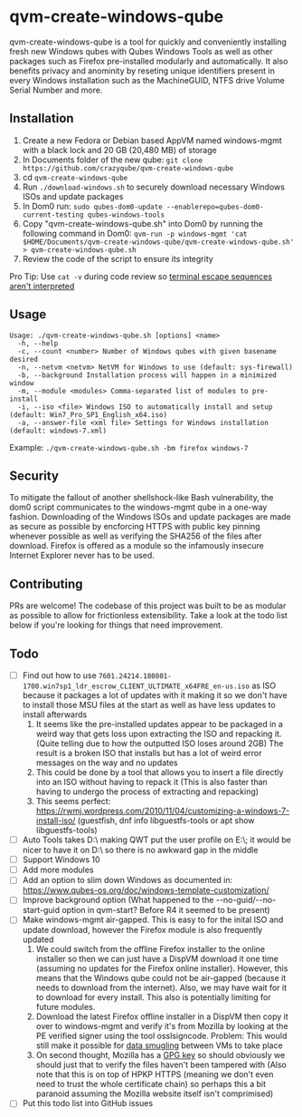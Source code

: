 # qvm-create-windows-qube

qvm-create-windows-qube is a tool for quickly and conveniently installing fresh new Windows qubes with Qubes Windows Tools as well as other packages such as Firefox pre-installed modularly and automatically. It also benefits privacy and anominity by reseting unique identifiers present in every Windows installation such as the MachineGUID, NTFS drive Volume Serial Number and more.

## Installation

1. Create a new Fedora or Debian based AppVM named windows-mgmt with a black lock and 20 GB (20,480 MB) of storage
2. In Documents folder of the new qube: `git clone https://github.com/crazyqube/qvm-create-windows-qube`
3. cd `qvm-create-windows-qube`
4. Run `./download-windows.sh` to securely download necessary Windows ISOs and update packages
5. In Dom0 run: `sudo qubes-dom0-update --enablerepo=qubes-dom0-current-testing qubes-windows-tools`
6. Copy "qvm-create-windows-qube.sh" into Dom0 by running the following command in Dom0: `qvm-run -p windows-mgmt 'cat $HOME/Documents/qvm-create-windows-qube/qvm-create-windows-qube.sh' > qvm-create-windows-qube.sh`
7. Review the code of the script to ensure its integrity

Pro Tip: Use `cat -v` during code review so [terminal escape sequences aren't interpreted](https://ma.ttias.be/terminal-escape-sequences-the-new-xss-for-linux-sysadmins/)


## Usage

```
Usage: ./qvm-create-windows-qube.sh [options] <name>
  -h, --help
  -c, --count <number> Number of Windows qubes with given basename desired
  -n, --netvm <netvm> NetVM for Windows to use (default: sys-firewall)
  -b, --background Installation process will happen in a minimized window
  -m, --module <modules> Comma-separated list of modules to pre-install
  -i, --iso <file> Windows ISO to automatically install and setup (default: Win7_Pro_SP1_English_x64.iso)
  -a, --answer-file <xml file> Settings for Windows installation (default: windows-7.xml)
```

Example: `./qvm-create-windows-qube.sh -bm firefox windows-7`

## Security

To mitigate the fallout of another shellshock-like Bash vulnerability, the dom0 script communicates to the windows-mgmt qube in a one-way fashion. Downloading of the Windows ISOs and update packages are made as secure as possible by encforcing HTTPS with public key pinning whenever possible as well as verifying the SHA256 of the files after download. Firefox is offered as a module so the infamously insecure Internet Explorer never has to be used.

## Contributing

PRs are welcome! The codebase of this project was built to be as modular as possible to allow for frictionless extensibility. Take a look at the todo list below if you're looking for things that need improvement.

## Todo

- [ ] Find out how to use `7601.24214.180801-1700.win7sp1_ldr_escrow_CLIENT_ULTIMATE_x64FRE_en-us.iso` as ISO because it packages a lot of updates with it making it so we don't have to install those MSU files at the start as well as have less updates to install afterwards
    1. It seems like the pre-installed updates appear to be packaged in a weird way that gets loss upon extracting the ISO and repacking it. (Quite telling due to how the outputted ISO loses around 2GB) The result is a broken ISO that installs but has a lot of weird error messages on the way and no updates
    2.  This could be done by a tool that allows you to insert a file directly into an ISO without having to repack it (This is also faster than having to undergo the process of extracting and repacking)
    3.  This seems perfect: https://rwmj.wordpress.com/2010/11/04/customizing-a-windows-7-install-iso/ (guestfish, dnf info libguestfs-tools or apt show libguestfs-tools)
- [ ] Auto Tools takes D:\\ making QWT put the user profile on E:\\; it would be nicer to have it on D:\\ so there is no awkward gap in the middle
- [ ] Support Windows 10
- [ ] Add more modules
- [ ]  Add an option to slim down Windows as documented in: https://www.qubes-os.org/doc/windows-template-customization/
- [ ] Improve background option (What happened to the --no-guid/--no-start-guid option in qvm-start? Before R4 it seemed to be present)
- [ ]  Make windows-mgmt air-gapped. This is easy to for the inital ISO and update download, however the Firefox module is also frequently updated
    1. We could switch from the offline Firefox installer to the online installer so then we can just have a DispVM download it one time (assuming no updates for the Firefox online installer). However, this means that the Windows qube could not be air-gapped (because it needs to download from the internet). Also, we may have wait for it to download for every install. This also is potentially limiting for future modules.
    2. Download the latest Firefox offline installer in a DispVM then copy it over to windows-mgmt and verify it's from Mozilla by looking at the PE verified signer using the tool osslsigncode. Problem: This would still make it possible for [data smugling](https://www.blackhat.com/docs/us-16/materials/us-16-Nipravsky-Certificate-Bypass-Hiding-And-Executing-Malware-From-A-Digitally-Signed-Executable-wp.pdf) between VMs to take place
    3. On second thought, Mozilla has a [GPG key](https://blog.mozilla.org/security/2019/06/13/updated-firefox-gpg-key/) so should obviously we should just that to verify the files haven't been tampered with (Also note that this is on top of HPKP HTTPS (meaning we don't even need to trust the whole certificate chain) so perhaps this a bit paranoid assuming the Mozilla website itself isn't comprimised)
- [ ] Put this todo list into GitHub issues
